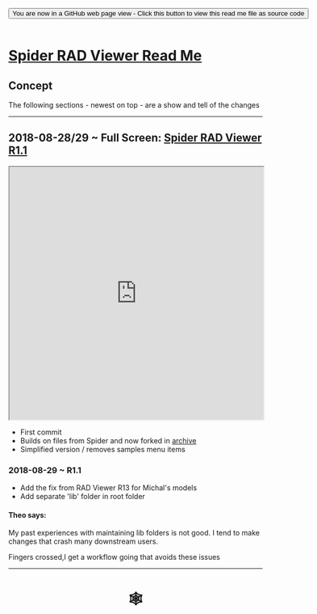<span style=display:none; >[You are now in a GitHub source code view - click this link to view Read Me file as a web page]( https://www.ladybug.tools/spider-rad-viewer/#rad-viewer/README.md "View file as a web page." ) </span>
<div><input type=button class="btn btn-secondary btn-sm" onclick=window.location.href="https://github.com/ladybug-tools/spider-rad-viewer/tree/master/rad-viewer"
value='You are now in a GitHub web page view - Click this button to view this read me file as source code' ></div>

<br>

# [Spider RAD Viewer Read Me]( #rad-viewer/README.md )

## Concept

The following sections - newest on top - are a show and tell of the changes

***

## 2018-08-28/29 ~ Full Screen: [Spider RAD Viewer R1.1]( https://www.ladybug.tools/spider-rad-viewer/rad-viewer/r1-1/rad-viewer.html )

<iframe src=https://www.ladybug.tools/spider-rad-viewer/rad-viewer/index.html width=100% height=500px >Iframes are not viewable in GitHub source code view<</iframe>

* First commit
* Builds on files from Spider and now forked in [archive]( file:///D:/Dropbox/Public/git-repos/spider-rad-viewer/index.html#archive/rad-to-threejs/README.md )
* Simplified version / removes samples menu items

### 2018-08-29 ~ R1.1
* Add the fix from RAD Viewer R13 for Michal's models
* Add separate 'lib' folder in root folder

#### Theo says:

My past experiences with maintaining lib folders is not good. I tend to make changes that crash many downstream users.

Fingers crossed,I get a workflow going that avoids these issues



***


# <center title="hello!" ><a href=javascript:window.scrollTo(0,0); style=text-decoration:none; > &#x1f578; </a></center>

